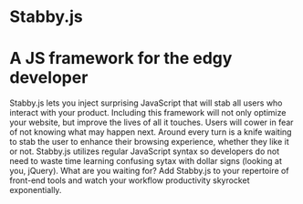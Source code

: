 # Stabby.js

# A JS framework for the edgy developer

Stabby.js lets you inject surprising JavaScript that will stab all users who interact with your product. Including this framework will not only optimize your website, but improve the lives of all it touches. Users will cower in fear of not knowing what may happen next. Around every turn is a knife waiting to stab the user to enhance their browsing experience, whether they like it or not. Stabby.js utilizes regular JavaScript syntax so developers do not need to waste time learning confusing sytax with dollar signs (looking at you, jQuery). What are you waiting for? Add Stabby.js to your repertoire of front-end tools and watch your workflow productivity skyrocket exponentially.

